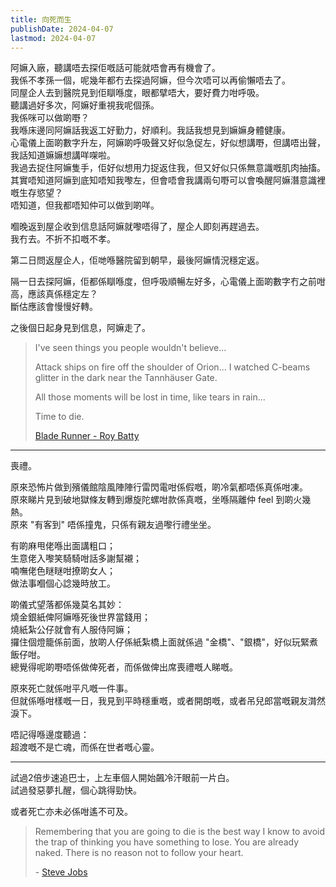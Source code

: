 ```yaml
---
title: 向死而生
publishDate: 2024-04-07
lastmod: 2024-04-07
---
```


阿嫲入廠，聽講唔去探佢嘅話可能就唔會再有機會了。<br/>
我係不孝孫一個，呢幾年都冇去探過阿嫲，但今次唔可以再偷懶唔去了。<br/>
同屋企人去到醫院見到佢瞓喺度，眼都擘唔大，要好費力咁呼吸。<br/>
聽講過好多次，阿嫲好重視我呢個孫。<br/>
我係咪可以做啲嘢？<br/>
我喺床邊同阿嫲話我返工好勤力，好順利。我話我想見到嫲嫲身體健康。<br/>
心電儀上面啲數字升左，阿嫲啲呼吸聲又好似急促左，好似想講嘢，但講唔出聲，我話知道嫲嫲想講咩㗎啦。<br/>
我過去捉住阿嫲隻手，佢好似想用力捉返住我，但又好似只係無意識嘅肌肉抽搐。<br/>
其實唔知道阿嫲到底知唔知我嚟左，但會唔會我講兩句嘢可以會喚醒阿嫲潛意識裡嘅生存慾望？<br/>
唔知道，但我都唔知仲可以做到啲咩。<br/>

嗰晚返到屋企收到信息話阿嫲就嚟唔得了，屋企人即刻再趕過去。<br/>
我冇去。不折不扣嘅不孝。<br/>

第二日問返屋企人，佢哋喺醫院留到朝早，最後阿嫲情況穩定返。<br/>

隔一日去探阿嫲，佢都係瞓喺度，但呼吸順暢左好多，心電儀上面啲數字冇之前咁高，應該真係穩定左？<br/>
斷估應該會慢慢好轉。<br/>

之後個日起身見到信息，阿嫲走了。<br/>

> I've seen things you people wouldn't believe...
>
> Attack ships on fire off the shoulder of Orion... I watched C-beams glitter in the dark near the Tannhäuser Gate.
>
> All those moments will be lost in time, like tears in rain...
>
> Time to die.
>
> [Blade Runner - Roy Batty](https://www.wikiwand.com/en/Tears_in_rain_monologue)

---

喪禮。<br/>

原來恐怖片做到殯儀館陰風陣陣行雷閃電咁係假嘅，啲冷氣都唔係真係咁凍。<br/>
原來睇片見到破地獄條友轉到爆旋陀螺咁款係真嘅，坐喺隔離仲 feel 到啲火幾熱。<br/>
原來 "有客到" 唔係撞鬼，只係有親友過嚟行禮坐坐。<br/>

有啲麻甩佬喺出面講粗口；<br/>
生意佬入嚟笑騎騎咁話多謝幫襯；<br/>
喃嘸佬色瞇瞇咁撩啲女人；<br/>
做法事嗰個心諗幾時放工。<br/>

啲儀式望落都係幾莫名其妙：<br/>
燒金銀紙俾阿嫲喺死後世界當錢用；<br/>
燒紙紮公仔就會有人服侍阿嫲；<br/>
攞住個燈籠係前面，放啲人仔係紙紮橋上面就係過 "金橋"、"銀橋"，好似玩緊煮飯仔咁。<br/>
總覺得呢啲嘢唔係做俾死者，而係做俾出席喪禮嘅人睇嘅。<br/>

原來死亡就係咁平凡嘅一件事。<br/>
但就係喺咁樣嘅一日，我見到平時穩重嘅，或者開朗嘅，或者吊兒郎當嘅親友潸然淚下。<br/>

唔記得喺邊度聽過：<br/>
超渡嘅不是亡魂，而係在世者嘅心靈。<br/>

---

試過2倍步速追巴士，上左車個人開始飆冷汗眼前一片白。<br/>
試過發惡夢扎醒，個心跳得勁快。<br/>

或者死亡亦未必係咁遙不可及。<br/>

> Remembering that you are going to die is the best way I know to avoid the trap
> of thinking you have something to lose. You are already naked. There is no
> reason not to follow your heart.
>
> \- [Steve Jobs](https://www.brainyquote.com/quotes/steve_jobs_416853)
